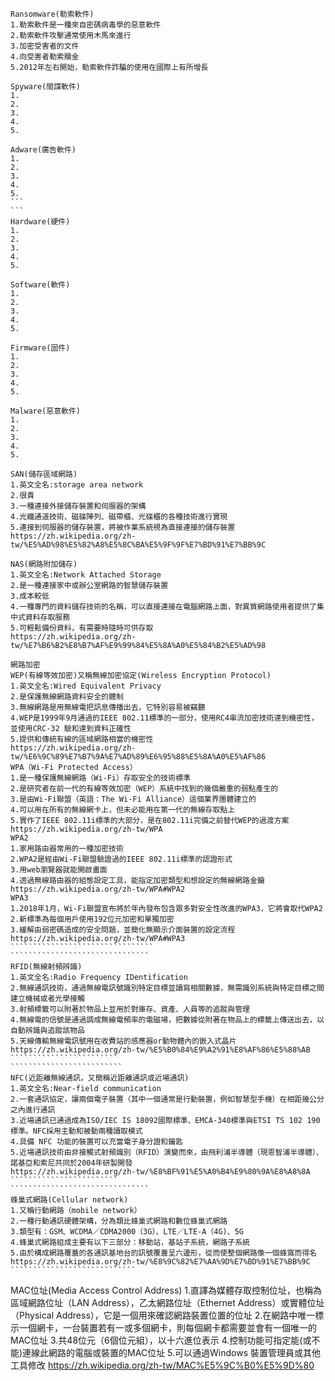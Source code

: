 ````
Ransomware(勒索軟件)
1.勒索軟件是一種來自密碼病毒學的惡意軟件
2.勒索軟件攻擊通常使用木馬來進行
3.加密受害者的文件
4.向受害者勒索贖金
5.2012年左右開始，勒索軟件詐騙的使用在國際上有所增長
``````
`````
Spyware(間諜軟件)
1.
2.
3.
4.
5.
`````
````
Adware(廣告軟件)
1.
2.
3.
4.
5.
```
```
Hardware(硬件)
1.
2.
3.
4.
5.
````````
````
Software(軟件)
1.
2.
3.
4.
5.
````
`````
Firmware(固件)
1.
2.
3.
4.
5.
`````
``````
Malware(惡意軟件)
1.
2.
3.
4.
5.
``````
```````
SAN(儲存區域網路)
1.英文全名:storage area network
2.很貴
3.一種連接外接儲存裝置和伺服器的架構
4.光纖通道技術、磁碟陣列、磁帶櫃、光碟櫃的各種技術進行實現
5.連接到伺服器的儲存裝置，將被作業系統視為直接連接的儲存裝置
https://zh.wikipedia.org/zh-tw/%E5%AD%98%E5%82%A8%E5%8C%BA%E5%9F%9F%E7%BD%91%E7%BB%9C
`````````````
``````````````````````````````
NAS(網路附加儲存)
1.英文全名:Network Attached Storage
2.是一種連接家中或辦公室網路的智慧儲存裝置
3.成本較低
4.一種專門的資料儲存技術的名稱，可以直接連接在電腦網路上面，對異質網路使用者提供了集中式資料存取服務
5.可輕鬆備份資料，有需要時隨時可供存取
https://zh.wikipedia.org/zh-tw/%E7%B6%B2%E8%B7%AF%E9%99%84%E5%8A%A0%E5%84%B2%E5%AD%98
````````````````````````````````
````````````````````````````````````
網路加密
WEP(有線等效加密)又稱無線加密協定(Wireless Encryption Protocol)
1.英文全名:Wired Equivalent Privacy
2.是保護無線網路資料安全的體制
3.無線網路是用無線電把訊息傳播出去，它特別容易被竊聽
4.WEP是1999年9月通過的IEEE 802.11標準的一部分，使用RC4串流加密技術達到機密性，並使用CRC-32 驗和達到資料正確性
5.提供和傳統有線的區域網路相當的機密性
https://zh.wikipedia.org/zh-tw/%E6%9C%89%E7%B7%9A%E7%AD%89%E6%95%88%E5%8A%A0%E5%AF%86
WPA（Wi-Fi Protected Access）
1.是一種保護無線網路（Wi-Fi）存取安全的技術標準
2.是研究者在前一代的有線等效加密（WEP）系統中找到的幾個嚴重的弱點產生的
3.是由Wi-Fi聯盟（英語：The Wi-Fi Alliance）這個業界團體建立的
4.可以用在所有的無線網卡上，但未必能用在第一代的無線存取點上
5.實作了IEEE 802.11i標準的大部分，是在802.11i完備之前替代WEP的過渡方案
https://zh.wikipedia.org/zh-tw/WPA
WPA2
1.家用路由器常用的一種加密技術
2.WPA2是經由Wi-Fi聯盟驗證過的IEEE 802.11i標準的認證形式
3.用web瀏覽器就能開啟畫面
4.透過無線路由器的組態設定工具，能指定加密類型和想設定的無線網路金鑰
https://zh.wikipedia.org/zh-tw/WPA#WPA2
WPA3
1.2018年1月，Wi-Fi聯盟宣布將於年內發布包含眾多對安全性改進的WPA3，它將會取代WPA2
2.新標準為每個用戶使用192位元加密和單獨加密
3.緩解由弱密碼造成的安全問題，並簡化無顯示介面裝置的設定流程
https://zh.wikipedia.org/zh-tw/WPA#WPA3
````````````````````````````````
```````````````````````````````
RFID(無線射頻辨識)
1.英文全名:Radio Frequency IDentification
2.無線通訊技術，通過無線電訊號識別特定目標並讀寫相關數據，無需識別系統與特定目標之間建立機械或者光學接觸
3.射頻標籤可以附著於物品上並用於對庫存、資產、人員等的追蹤與管理
4.無線電的信號是通過調成無線電頻率的電磁場，把數據從附著在物品上的標籤上傳送出去，以自動辨識與追蹤該物品
5.天線傳輸無線電訊號用在收費站的感應器or動物體內的嵌入式晶片
https://zh.wikipedia.org/zh-tw/%E5%B0%84%E9%A2%91%E8%AF%86%E5%88%AB
````````````````````````
`````````````````````````
NFC(近距離無線通訊，又簡稱近距離通訊或近場通訊)
1.英文全名:Near-field communication
2.一套通訊協定，讓兩個電子裝置（其中一個通常是行動裝置，例如智慧型手機）在相距幾公分之內進行通訊
3.近場通訊已通過成為ISO/IEC IS 18092國際標準、EMCA-340標準與ETSI TS 102 190標準。NFC採用主動和被動兩種讀取模式
4.具備 NFC 功能的裝置可以充當電子身分證和鑰匙
5.近場通訊技術由非接觸式射頻識別（RFID）演變而來，由飛利浦半導體（現恩智浦半導體）、諾基亞和索尼共同於2004年研製開發
https://zh.wikipedia.org/zh-tw/%E8%BF%91%E5%A0%B4%E9%80%9A%E8%A8%8A
````````````````````````
```````````````````````````````
蜂巢式網路(Cellular network)
1.又稱行動網路（mobile network）
2.一種行動通訊硬體架構，分為類比蜂巢式網路和數位蜂巢式網路
3.類型有：GSM、WCDMA／CDMA2000（3G）、LTE／LTE-A（4G)、5G
4.蜂巢式網路組成主要有以下三部分：移動站，基站子系統，網路子系統
5.由於構成網路覆蓋的各通訊基地台的訊號覆蓋呈六邊形，從而使整個網路像一個蜂窩而得名
https://zh.wikipedia.org/zh-tw/%E8%9C%82%E7%AA%9D%E7%BD%91%E7%BB%9C
````````````````````````````
`````````````````````````````````````````````````````````````````````
MAC位址(Media Access Control Address)
1.直譯為媒體存取控制位址，也稱為區域網路位址（LAN Address），乙太網路位址（Ethernet Address）或實體位址（Physical Address），它是一個用來確認網路裝置位置的位址
2.在網路中唯一標示一個網卡，一台裝置若有一或多個網卡，則每個網卡都需要並會有一個唯一的MAC位址
3.共48位元（6個位元組），以十六進位表示
4.控制功能可指定能(或不能)連線此網路的電腦或裝置的MAC位址
5.可以通過Windows 裝置管理員或其他工具修改
https://zh.wikipedia.org/zh-tw/MAC%E5%9C%B0%E5%9D%80
`````````````````````````````````````````````````````````````````



